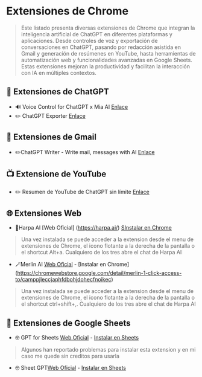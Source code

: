 # Extensiones de Chrome

> Este listado presenta diversas extensiones de Chrome que integran la inteligencia artificial de ChatGPT en diferentes plataformas y aplicaciones. Desde controles de voz y exportación de conversaciones en ChatGPT, pasando por redacción asistida en Gmail y generación de resúmenes en YouTube, hasta herramientas de automatización web y funcionalidades avanzadas en Google Sheets. Estas extensiones mejoran la productividad y facilitan la interacción con IA en múltiples contextos.

## 💬 Extensiones de ChatGPT

- 🔊 Voice Control for ChatGPT x Mia AI [Enlace](https://chromewebstore.google.com/detail/voice-control-for-chatgpt/eollffkcakegifhacjnlnegohfdlidhn)
- ✏️ ChatGPT Exporter [Enlace](https://chromewebstore.google.com/detail/chatgpt-exportador-extrae/ilmdofdhpnhffldihboadndccenlnfll?hl=es)

## 📩 Extensiones de Gmail 

- ✏️ChatGPT Writer - Write mail, messages with AI [Enlace](https://chromewebstore.google.com/detail/chatgpt-writer-write-mail/pdnenlnelpdomajfejgapbdpmjkfpjkp)

## 📺 Extensione de YouTube

- ✏️ Resumen de YouTube de ChatGPT sin límite [Enlace](https://chromewebstore.google.com/detail/resumen-de-youtube-de-cha/eelolnalmpdjemddgmpnmobdhnglfpje?hl=es-419)

## 🌐 Extensiones Web

- 🎸Harpa AI [Web Oficial] (https://harpa.ai/)
[SInstalar en Chrome](https://chromewebstore.google.com/detail/harpa-ai-agente-de-automa/eanggfilgoajaocelnaflolkadkeghjp?hl=es)
> Una vez instalada se puede acceder a la extension desde el menu de extensiones de Chrome, el icono flotante a la derecha de la pantalla o el shortcut Alt+a. Cualquiero de los tres abre el chat de Harpa AI

- 🪄Merlin AI [Web Oficial](https://www.getmerlin.in/es) - [Instalar en Chrome]
(https://chromewebstore.google.com/detail/merlin-1-click-access-to/camppjleccjaphfdbohjdohecfnoikec)
> Una vez instalada se puede acceder a la extension desde el menu de extensiones de Chrome, el icono flotante a la derecha de la pantalla o el shortcut ctrl+shift+,. Cualquiero de los tres abre el chat de Harpa AI

## 📰 Extensiones de Google Sheets

- 🤓 GPT for Sheets [Web Oficial](https://gptforwork.com/) - [Instalar en Sheets](https://workspace.google.com/marketplace/app/gpt_for_sheets/677318054654?hl=es)
> Algunos han reportado problemas para instalar esta extension y en mi caso me quede sin creditos para usarla

- 🤓 Sheet GPT[Web Oficial](https://sheetgpt.ai/) -  [Instalar en Sheets](https://workspace.google.com/marketplace/app/sheetgpt_ai_and_chatgpt_for_sheets/1071108744264?_gl=1*7bzl94*_gcl_au*NTA3NDUwNTUwLjE3MTQ0ODEyNzU.)
  
